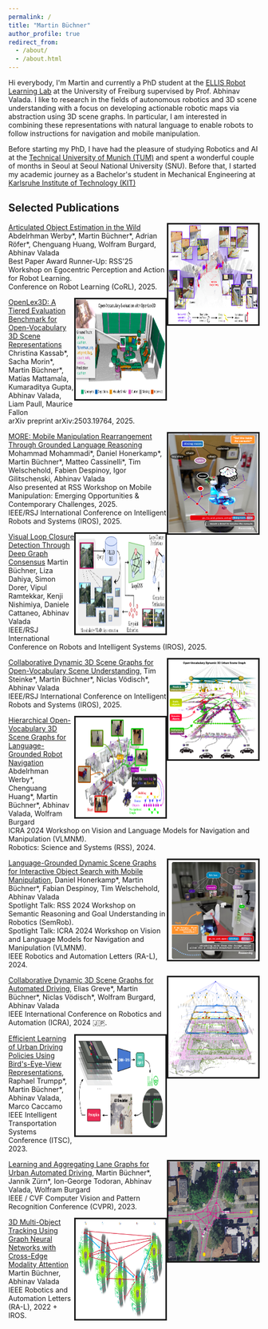 ```yaml
---
permalink: /
title: "Martin Büchner"
author_profile: true
redirect_from: 
  - /about/
  - /about.html
---
```


Hi everybody, I'm Martin and currently a PhD student at the [ELLIS Robot Learning Lab](https://rl.uni-freiburg.de/) at the University of Freiburg supervised by Prof. Abhinav Valada. I like to research in the fields of autonomous robotics and 3D scene understanding with a focus on developing actionable robotic maps via abstraction using 3D scene graphs. In particular, I am interested in combining these representations with natural language to enable robots to follow instructions for navigation and mobile manipulation.

Before starting my PhD, I have had the pleasure of studying Robotics and AI at the [Technical University of Munich (TUM)](https://tum.de) and spent a wonderful couple of months in Seoul at Seoul National University (SNU). Before that, I started my academic journey as a Bachelor's student in Mechanical Engineering at [Karlsruhe Institute of Technology (KIT)](https://kit.edu/)

## Selected Publications

<img style="float: right" src="images/artipoint.png" height="200px" width="180px" border="3px"> [Articulated Object Estimation in the Wild](https://artipoint.cs.uni-freiburg.de/)  
Abdelrhman Werby\*, Martin Büchner\*, Adrian Röfer\*, Chenguang Huang, Wolfram Burgard, Abhinav Valada <br>
Best Paper Award Runner-Up: RSS'25 Workshop on Egocentric Perception and Action for Robot Learning. <br>
Conference on Robot Learning (CoRL), 2025. 
<br>


<img style="float: right" src="images/openlex3d.png" height="200px" width="180px" border="3px"> [OpenLex3D: A Tiered Evaluation Benchmark for Open-Vocabulary 3D Scene Representations](https://openlex3d.github.io)
Christina Kassab\*, Sacha Morin\*, Martin Büchner\*, Matías Mattamala, Kumaraditya Gupta, Abhinav Valada, Liam Paull, Maurice Fallon <br>
arXiv preprint arXiv:2503.19764, 2025.
<br>

<img style="float: right" src="images/more.png" height="200px" width="180px" border="3px"> [MORE: Mobile Manipulation Rearrangement Through Grounded Language Reasoning](https://more-model.cs.uni-freiburg.de/)
Mohammad Mohammadi\*, Daniel Honerkamp\*, Martin Büchner\*, Matteo Cassinelli\*, Tim Welschehold, Fabien Despinoy, Igor Gilitschenski, Abhinav Valada <br> 
Also presented at RSS Workshop on Mobile Manipulation: Emerging Opportunities & Contemporary Challenges, 2025.<br>
IEEE/RSJ International Conference on Intelligent Robots and Systems (IROS), 2025. 
<br>

<img style="float: right" src="images/loopgnn.png" height="200px" width="180px" border="3px"> [Visual Loop Closure Detection Through Deep Graph Consensus](https://loopgnn.cs.uni-freiburg.de/)
Martin Büchner, Liza Dahiya, Simon Dorer, Vipul Ramtekkar, Kenji Nishimiya, Daniele Cattaneo, Abhinav Valada <br>
IEEE/RSJ International Conference on Robots and Intelligent Systems (IROS), 2025.
<br>

<img style="float: right" src="images/curb-osg.png" height="200px" width="180px" border="3px"> [Collaborative Dynamic 3D Scene Graphs for Open-Vocabulary Scene Understanding](https://ov-curb.cs.uni-freiburg.de/), 
Tim Steinke\*, Martin Büchner\*, Niclas Vödisch\*, Abhinav Valada <br>
IEEE/RSJ International Conference on Intelligent Robots and Systems (IROS), 2025.
<br>

<img style="float: right" src="images/hovsg.png" height="200px" width="180px" border="3px"> [Hierarchical Open-Vocabulary 3D Scene Graphs for Language-Grounded Robot Navigation](https://hovsg.github.io/)
Abdelrhman Werby\*, Chenguang Huang\*, Martin Büchner\*, Abhinav Valada, Wolfram Burgard <br>
ICRA 2024 Workshop on Vision and Language Models for Navigation and Manipulation (VLMNM). <br>
Robotics: Science and Systems (RSS), 2024. 
<br>

<img style="float: right" src="images/moma-llm.png" height="200px" width="180px" border="3px"> [Language-Grounded Dynamic Scene Graphs for Interactive Object Search with Mobile Manipulation](https://moma-llm.cs.uni-freiburg.de/), 
Daniel Honerkamp\*, Martin Büchner\*, Fabian Despinoy, Tim Welschehold, Abhinav Valada <br>
Spotlight Talk: RSS 2024 Workshop on Semantic Reasoning and Goal Understanding in Robotics (SemRob). <br>
Spotlight Talk: ICRA 2024 Workshop on Vision and Language Models for Navigation and Manipulation (VLMNM). <br>
IEEE Robotics and Automation Letters (RA-L), 2024. 
<br>

<img style="float: right" src="images/curb-sg.png" height="200px" width="180px" border="3px"> [Collaborative Dynamic 3D Scene Graphs for Automated Driving](https://curb.cs.uni-freiburg.de/), 
Elias Greve\*, Martin Büchner\*, Niclas Vödisch\*, Wolfram Burgard, Abhinav Valada <br>
IEEE International Conference on Robotics and Automation (ICRA), 2024 🇯🇵.
<br>

<img style="float: right" src="images/learning2drive.png" height="200px" width="180px" border="3px"> [Efficient Learning of Urban Driving Policies Using Bird's-Eye-View Representations](https://learning2drive.cs.uni-freiburg.de/), 
Raphael Trumpp\*, Martin Büchner\*, Abhinav Valada, Marco Caccamo <br> 
IEEE Intelligent Transportation Systems Conference (ITSC), 2023.
<br>

<img style="float: right" src="images/lanegnn.png" height="200px" width="180px" border="3px"> [Learning and Aggregating Lane Graphs for Urban Automated Driving](http://urbanlanegraph.cs.uni-freiburg.de), 
Martin Büchner\*, Jannik Zürn\*, Ion-George Todoran, Abhinav Valada, Wolfram Burgard <br>
IEEE / CVF Computer Vision and Pattern Recognition Conference (CVPR), 2023.
<br>

<img style="float: right" src="images/batch3dmot.png" height="200px" width="180px" border="3px"> [3D Multi-Object Tracking Using Graph Neural Networks with Cross-Edge Modality Attention](https://batch3dmot.cs.uni-freiburg.de/)
Martin Büchner, Abhinav Valada <br>
IEEE Robotics and Automation Letters (RA-L), 2022 + IROS.